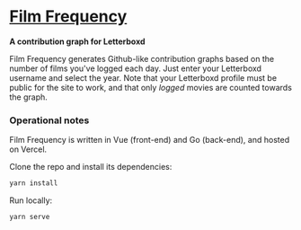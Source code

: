 # [Film Frequency](https://filmfrequency.vercel.app)
**A contribution graph for Letterboxd**

<!-- TODO: add screenshot -->

Film Frequency generates Github-like contribution graphs based on the number of films you've logged each day. 
Just enter your Letterboxd username and select the year. Note that your Letterboxd profile must be public for
the site to work, and that only _logged_ movies are counted towards the graph.

### Operational notes

Film Frequency is written in Vue (front-end) and Go (back-end), and hosted on Vercel.

Clone the repo and install its dependencies:

```bash
yarn install
```

Run locally:
```bash
yarn serve
```
